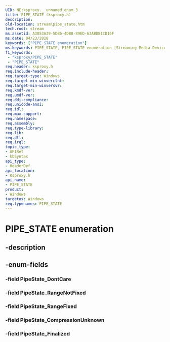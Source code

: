 ```yaml
---
UID: NE:ksproxy.__unnamed_enum_3
title: PIPE_STATE (ksproxy.h)
description: 
old-location: stream\pipe_state.htm
tech.root: stream
ms.assetid: A3053A39-5DB6-4DB8-89ED-63ABDB1CD16F
ms.date: 04/23/2018
keywords: ["PIPE_STATE enumeration"]
ms.keywords: PIPE_STATE, PIPE_STATE enumeration [Streaming Media Devices], PipeState_CompressionUnknown, PipeState_DontCare, PipeState_Finalized, PipeState_RangeFixed, PipeState_RangeNotFixed, ksproxy/PIPE_STATE, ksproxy/PipeState_CompressionUnknown, ksproxy/PipeState_DontCare, ksproxy/PipeState_Finalized, ksproxy/PipeState_RangeFixed, ksproxy/PipeState_RangeNotFixed, stream.pipe_state
f1_keywords:
 - "ksproxy/PIPE_STATE"
 - "PIPE_STATE"
req.header: ksproxy.h
req.include-header: 
req.target-type: Windows
req.target-min-winverclnt: 
req.target-min-winversvr: 
req.kmdf-ver: 
req.umdf-ver: 
req.ddi-compliance: 
req.unicode-ansi: 
req.idl: 
req.max-support: 
req.namespace: 
req.assembly: 
req.type-library: 
req.lib: 
req.dll: 
req.irql: 
topic_type:
- APIRef
- kbSyntax
api_type:
- HeaderDef
api_location:
- Ksproxy.h
api_name:
- PIPE_STATE
product:
- Windows
targetos: Windows
req.typenames: PIPE_STATE
---
```


# PIPE_STATE enumeration


## -description





## -enum-fields




### -field PipeState_DontCare


### -field PipeState_RangeNotFixed


### -field PipeState_RangeFixed


### -field PipeState_CompressionUnknown


### -field PipeState_Finalized

